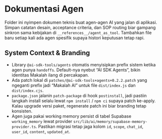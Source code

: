# Dokumentasi Agen

Folder ini nyimpen dokumen teknis buat agen-agen AI yang jalan di aplikasi. Simpan catatan desain, acceptance criteria, dan SOP routing biar gampang sinkron sama kebijakan di `__references__/agent_as_tool`. Tambahkan file baru setiap kali ada agen spesifik supaya histori keputusan tetap rapi.

## System Context & Branding

- Library `@ai-sdk-tools/agents` otomatis menyisipkan prefix sistem ketika agen punya `handoffs`. Default-nya nyebut “AI SDK Agents”, bikin identitas Makalah ilang di percakapan.  
- Ada patch lokal di `patches/@ai-sdk-tools+agents+0.2.2.patch` yang ngeganti prefix jadi “Makalah AI” untuk file `dist/index.js` dan `dist/index.cjs`.  
- `package.json` jalanin `patch-package` di hook `postinstall`, jadi pastiin langkah install selalu lewat `npm install` / `npm ci` supaya patch ke-apply. Kalau upgrade versi paket, regenerate patch ini biar branding tetap konsisten.
- Agen juga pakai working memory persist di tabel Supabase `working_memory` lewat provider `src/lib/ai/memory/supabase-memory-provider.ts`. Pastikan migrasi tetap jaga kolom `id`, `scope`, `chat_id`, `user_id`, `content`, `updated_at`.

